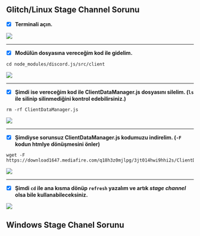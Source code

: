## Glitch/Linux Stage Channel Sorunu
- [x] **Terminali açın.**

![](https://i.imgur.com/ArKO9Eq.png)
- - -
- [x] **Modülün dosyasına vereceğim kod ile gidelim.**
```console
cd node_modules/discord.js/src/client
```

![](https://i.imgur.com/x9KMhlg.png)
- - -
- [x] **Şimdi ise vereceğim kod ile ClientDataManager.js dosyasını silelim. (``ls`` ile silinip silinmediğini kontrol edebilirsiniz.)**
```console
rm -rf ClientDataManager.js
```

![](https://i.imgur.com/4bxhDIY.png)
- - -
- [x] **Şimdiyse sorunsuz ClientDataManager.js kodumuzu indirelim. (``-F`` kodun htmlye dönüşmesini önler)**
```console
wget -F https://download1647.mediafire.com/q18h3z0mjlpg/3jt014hwi9hhi2s/ClientDataManager.js
```

![](https://i.imgur.com/53gFWdw.png)
- - -
- [x] **Şimdi ``cd`` ile ana kısma dönüp ``refresh`` yazalım ve artık *stage channel* olsa bile kullanabileceksiniz.**

![](https://i.imgur.com/7QcyQbR.png)

## Windows Stage Chanel Sorunu

